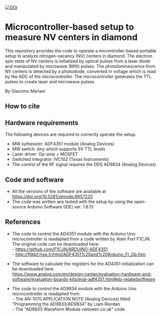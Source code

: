 [![DOI](https://zenodo.org/badge/458715954.svg)](https://zenodo.org/badge/latestdoi/458715954)

# Microcontroller-based setup to measure NV centers in diamond
This repository provides the code to operate a microntroller-based portable setup to analyze nitrogen-vacancy (NV) centers in diamond. The electron spin state of NV centers is initialized by optical pulses from a laser diode and manipulated by microwave (MW) pulses. The photoluminescence from NV centers is detected by a photodiode, converted in voltage which is read by the ADC of the microcontroller. The microcontroller generates the TTL pulses to create laser and microwave pulses.

By Giacomo Mariani

## How to cite


## Hardware requirements
The following devices are required to correctly operate the setup.

- MW sythesizer: ADF4351 module (Analog Devices)
- MW switch: Any which supports 5V TTL levels
- Laser driver: Op-amp + MOSFET 
- Switched integrator: IVC102 (Texas Instruments)
- The control of the RF signal requires the DDS AD9834 (Analog Devices)

## Code and software

- All the versions of the software are available at https://doi.org/10.5281/zenodo.6657225
- The code was wirtten ans tested with the setup by using the open-source Arduino Software (IDE) ver. 1.8.13

## References
- The code to control the AD4351 module with the Arduino Uno microcontroller is readapted from a code written by Alain Fort F1CJN. The original code can be downloaded here: 
          <br/>- https://github.com/F1CJN/ARDUINO-ADF4351
          <br/>- http://f6kbf.free.fr/html/ADF4351%20and%20Arduino_Fr_Gb.htm

- The software to calculate the registers for the AD4351 initialization can be downloaded here
          <br/>https://www.analog.com/en/design-center/evaluation-hardware-and-software/evaluation-boards-kits/eval-adf4351.html#eb-relatedsoftware

- The code to control the AD9834 module with the Arduino Uno microcontroller is readapted from:
          <br/>- The AN-1070 APPLICATION NOTE (Analog Devices) titled "Programming the AD9833/AD9834" by Liam Riordan
          <br/>- The "AD9833 Waveform Module vwlowen.co.uk" code


